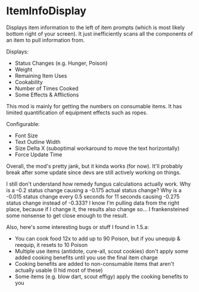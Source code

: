 # ItemInfoDisplay

Displays item information to the left of item prompts (which is most likely bottom right of your screen).
It just inefficiently scans all the components of an item to pull information from.

Displays:
- Status Changes (e.g. Hunger, Poison)
- Weight
- Remaining Item Uses
- Cookability
- Number of Times Cooked
- Some Effects & Afflictions

This mod is mainly for getting the numbers on consumable items.
It has limited quantification of equipment effects such as ropes.

Configurable:
- Font Size
- Text Outline Width
- Size Delta X (suboptimal workaround to move the text horizontally)
- Force Update Time

Overall, the mod's pretty jank, but it kinda works (for now).
It'll probably break after some update since devs are still actively working on things.

I still don't understand how remedy fungus calculations actually work. Why is a -0.2 status change causing a -0.175 actual status change? Why is a -0.015 status change every 0.5 seconds for 11 seconds causing -0.275 status change instead of -0.333? I know I'm pulling data from the right place, because if I change it, the results also change so... I frankensteined some nonsense to get close enough to the result.

Also, here's some interesting bugs or stuff I found in 1.5.a:
- You can cook food 12x to add up to 90 Poison, but if you unequip & reequip, it resets to 10 Poison
- Multiple use items (antidote, cure-all, scout cookies) don't apply some added cooking benefits until you use the final item charge
- Cooking benefits are added to non-consumable items that aren't actually usable (I hid most of these)
- Some items (e.g. blow dart, scout effigy) apply the cooking benefits to you
